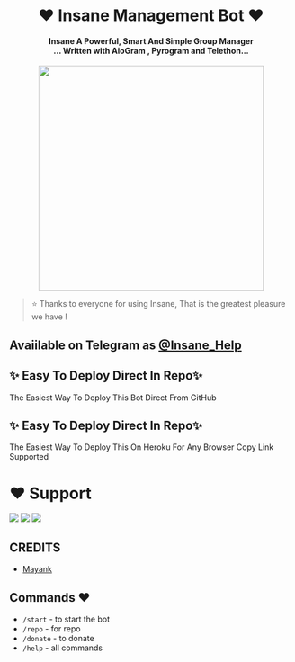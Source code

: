 
<h1 align="center"><b>❤️ Insane Management Bot ❤️</b></h1>

<h4 align="center"> Insane A Powerful, Smart And Simple Group Manager <br> ... Written with AioGram , Pyrogram and Telethon...</h4>

<p align="center"><a href="https://t.me/always_hungry365"><img src="https://telegra.ph/file/44870675794b9089a4fa8.jpg" width="400"></a></p>

> ⭐️ Thanks to everyone for using Insane, That is the greatest pleasure we have !

## Avaiilable on Telegram as [@Insane_Help](https://t.me/Insane_Help)

## ✨ Easy To Deploy Direct In Repo✨

The Easiest Way To Deploy This Bot Direct From GitHub

</a>

## ✨ Easy To Deploy Direct In Repo✨

The Easiest Way To Deploy This On Heroku For Any Browser Copy Link Supported

<p align="center"><a href="https://github.com/Devil3420/InsaneManagement> width="220" height="38.45"/></a></p>
 
 
# ❤️ Support
<a href="https://t.me/Insane_Help"><img src="https://img.shields.io/badge/Join-Telegram%20Channel-red.svg?logo=Telegram"></a>
<a href="https://t.me/Dosto_ki_Mehfil786"><img src="https://img.shields.io/badge/Join-Telegram%20Group-blue.svg?logo=telegram"></a>
<a href="https://t.me/Insane_Help"><img src="https://img.shields.io/badge/Give-Me%20Heart-blue.svg?logo=telegram"></a>


## CREDITS

- [Mayank](https://t.me/always_hungry365)

## Commands ❤️

- `/start` - to start the bot
- `/repo` - for repo
- `/donate` - to donate
- `/help` - all commands
